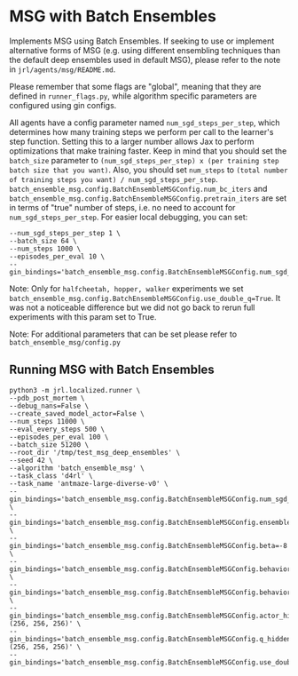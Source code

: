 # MSG with Batch Ensembles
Implements MSG using Batch Ensembles. If seeking to use or implement alternative
forms of MSG (e.g. using different ensembling techniques than the default deep
ensembles used in default MSG), please refer to the note in 
`jrl/agents/msg/README.md`.

Please remember that some flags are "global", meaning that they are defined in
`runner_flags.py`, while algorithm specific parameters are configured using
gin configs.

All agents have a config parameter named `num_sgd_steps_per_step`, which
determines how many training steps we perform per call to the learner's step
function. Setting this to a larger number allows Jax to perform optimizations
that make training faster. Keep in mind that you should set the `batch_size`
parameter to `(num_sgd_steps_per_step) x (per training step batch size that you want)`.
Also, you should set `num_steps` to
`(total number of training steps you want) / num_sgd_steps_per_step`.
`batch_ensemble_msg.config.BatchEnsembleMSGConfig.num_bc_iters` and `batch_ensemble_msg.config.BatchEnsembleMSGConfig.pretrain_iters`
are set in terms of "true" number of steps, i.e. no need to account for
`num_sgd_steps_per_step`.
For easier local debugging, you can set:
```
--num_sgd_steps_per_step 1 \
--batch_size 64 \
--num_steps 1000 \
--episodes_per_eval 10 \
--gin_bindings='batch_ensemble_msg.config.BatchEnsembleMSGConfig.num_sgd_steps_per_step=1'
```

Note: Only for `halfcheetah, hopper, walker` experiments we set
`batch_ensemble_msg.config.BatchEnsembleMSGConfig.use_double_q=True`. It was not a noticeable difference
but we did not go back to rerun full experiments with this param set to True.

Note: For additional parameters that can be set please refer to `batch_ensemble_msg/config.py`

## Running MSG with Batch Ensembles
```
python3 -m jrl.localized.runner \
--pdb_post_mortem \
--debug_nans=False \
--create_saved_model_actor=False \
--num_steps 11000 \
--eval_every_steps 500 \
--episodes_per_eval 100 \
--batch_size 51200 \
--root_dir '/tmp/test_msg_deep_ensembles' \
--seed 42 \
--algorithm 'batch_ensemble_msg' \
--task_class 'd4rl' \
--task_name 'antmaze-large-diverse-v0' \
--gin_bindings='batch_ensemble_msg.config.BatchEnsembleMSGConfig.num_sgd_steps_per_step=200' \
--gin_bindings='batch_ensemble_msg.config.BatchEnsembleMSGConfig.ensemble_size=64' \
--gin_bindings='batch_ensemble_msg.config.BatchEnsembleMSGConfig.beta=-8' \
--gin_bindings='batch_ensemble_msg.config.BatchEnsembleMSGConfig.behavior_regularization_alpha=0.1' \
--gin_bindings='batch_ensemble_msg.config.BatchEnsembleMSGConfig.behavior_regularization_type="v1"' \
--gin_bindings='batch_ensemble_msg.config.BatchEnsembleMSGConfig.actor_hidden_sizes=(256, 256, 256)' \
--gin_bindings='batch_ensemble_msg.config.BatchEnsembleMSGConfig.q_hidden_sizes=(256, 256, 256)' \
--gin_bindings='batch_ensemble_msg.config.BatchEnsembleMSGConfig.use_double_q=False'
```
